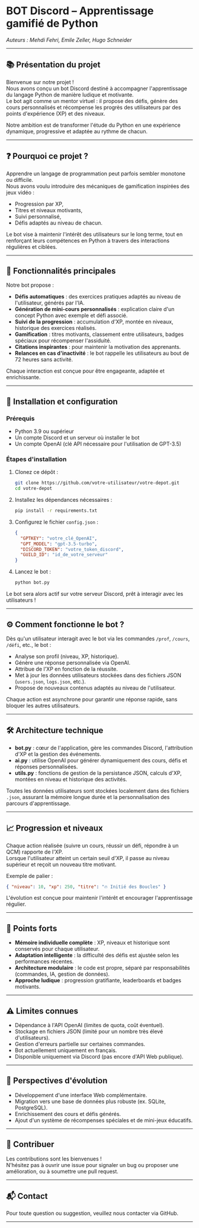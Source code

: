 # BOT Discord – Apprentissage gamifié de Python

_Auteurs : Mehdi Fehri, Emile Zeller, Hugo Schneider_

---

## 📚 Présentation du projet

Bienvenue sur notre projet !  
Nous avons conçu un bot Discord destiné à accompagner l'apprentissage du langage Python de manière ludique et motivante.  
Le bot agit comme un mentor virtuel : il propose des défis, génère des cours personnalisés et récompense les progrès des utilisateurs par des points d'expérience (XP) et des niveaux.

Notre ambition est de transformer l'étude du Python en une expérience dynamique, progressive et adaptée au rythme de chacun.

---

## ❓ Pourquoi ce projet ?

Apprendre un langage de programmation peut parfois sembler monotone ou difficile.  
Nous avons voulu introduire des mécaniques de gamification inspirées des jeux vidéo :  
- Progression par XP,
- Titres et niveaux motivants,
- Suivi personnalisé,
- Défis adaptés au niveau de chacun.

Le bot vise à maintenir l'intérêt des utilisateurs sur le long terme, tout en renforçant leurs compétences en Python à travers des interactions régulières et ciblées.

---

## 🚀 Fonctionnalités principales

Notre bot propose :

- **Défis automatiques** : des exercices pratiques adaptés au niveau de l'utilisateur, générés par l'IA.
- **Génération de mini-cours personnalisés** : explication claire d'un concept Python avec exemple et défi associé.
- **Suivi de la progression** : accumulation d'XP, montée en niveaux, historique des exercices réalisés.
- **Gamification** : titres motivants, classement entre utilisateurs, badges spéciaux pour récompenser l'assiduité.
- **Citations inspirantes** : pour maintenir la motivation des apprenants.
- **Relances en cas d'inactivité** : le bot rappelle les utilisateurs au bout de 72 heures sans activité.

Chaque interaction est conçue pour être engageante, adaptée et enrichissante.

---

## 🔧 Installation et configuration

### Prérequis
- Python 3.9 ou supérieur
- Un compte Discord et un serveur où installer le bot
- Un compte OpenAI (clé API nécessaire pour l'utilisation de GPT-3.5)

### Étapes d'installation

1. Clonez ce dépôt :
   ```bash
   git clone https://github.com/votre-utilisateur/votre-depot.git
   cd votre-depot
   ```

2. Installez les dépendances nécessaires :
   ```bash
   pip install -r requirements.txt
   ```

3. Configurez le fichier `config.json` :
   ```json
   {
     "GPTKEY": "votre_clé_OpenAI",
     "GPT_MODEL": "gpt-3.5-turbo",
     "DISCORD_TOKEN": "votre_token_discord",
     "GUILD_ID": "id_de_votre_serveur"
   }
   ```

4. Lancez le bot :
   ```bash
   python bot.py
   ```

Le bot sera alors actif sur votre serveur Discord, prêt à interagir avec les utilisateurs !

---

## ⚙️ Comment fonctionne le bot ?

Dès qu'un utilisateur interagit avec le bot via les commandes `/prof`, `/cours`, `/défi`, etc., le bot :

- Analyse son profil (niveau, XP, historique).
- Génère une réponse personnalisée via OpenAI.
- Attribue de l'XP en fonction de la réussite.
- Met à jour les données utilisateurs stockées dans des fichiers JSON (`users.json`, `logs.json`, etc.).
- Propose de nouveaux contenus adaptés au niveau de l'utilisateur.

Chaque action est asynchrone pour garantir une réponse rapide, sans bloquer les autres utilisateurs.

---

## 🛠️ Architecture technique

- **bot.py** : cœur de l'application, gère les commandes Discord, l'attribution d'XP et la gestion des événements.
- **ai.py** : utilise OpenAI pour générer dynamiquement des cours, défis et réponses personnalisées.
- **utils.py** : fonctions de gestion de la persistance JSON, calculs d'XP, montées en niveau et historique des activités.

Toutes les données utilisateurs sont stockées localement dans des fichiers `.json`, assurant la mémoire longue durée et la personnalisation des parcours d'apprentissage.

---

## 📈 Progression et niveaux

Chaque action réalisée (suivre un cours, réussir un défi, répondre à un QCM) rapporte de l'XP.  
Lorsque l'utilisateur atteint un certain seuil d'XP, il passe au niveau supérieur et reçoit un nouveau titre motivant.

Exemple de palier :
```json
{ "niveau": 10, "xp": 250, "titre": "🔥 Initié des Boucles" }
```

L'évolution est conçue pour maintenir l'intérêt et encourager l'apprentissage régulier.

---

## 💪 Points forts

- **Mémoire individuelle complète** : XP, niveaux et historique sont conservés pour chaque utilisateur.
- **Adaptation intelligente** : la difficulté des défis est ajustée selon les performances récentes.
- **Architecture modulaire** : le code est propre, séparé par responsabilités (commandes, IA, gestion de données).
- **Approche ludique** : progression gratifiante, leaderboards et badges motivants.

---

## ⚠️ Limites connues

- Dépendance à l'API OpenAI (limites de quota, coût éventuel).
- Stockage en fichiers JSON (limité pour un nombre très élevé d'utilisateurs).
- Gestion d'erreurs partielle sur certaines commandes.
- Bot actuellement uniquement en français.
- Disponible uniquement via Discord (pas encore d'API Web publique).

---

## 🔭 Perspectives d'évolution

- Développement d'une interface Web complémentaire.
- Migration vers une base de données plus robuste (ex. SQLite, PostgreSQL).
- Enrichissement des cours et défis générés.
- Ajout d'un système de récompenses spéciales et de mini-jeux éducatifs.

---

## 🤝 Contribuer

Les contributions sont les bienvenues !  
N'hésitez pas à ouvrir une issue pour signaler un bug ou proposer une amélioration, ou à soumettre une pull request.

---

## 📬 Contact

Pour toute question ou suggestion, veuillez nous contacter via GitHub.

---
